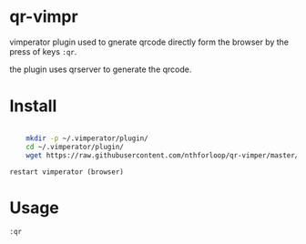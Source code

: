 qr-vimpr
========

vimperator plugin used to gnerate qrcode 
directly form the browser by the press of keys `:qr`.


the plugin uses qrserver to generate the qrcode.


Install
=======

```bash

    mkdir -p ~/.vimperator/plugin/
    cd ~/.vimperator/plugin/
    wget https://raw.githubusercontent.com/nthforloop/qr-vimper/master/qrcode.js
```

    restart vimperator (browser)

Usage 
=====

    :qr


